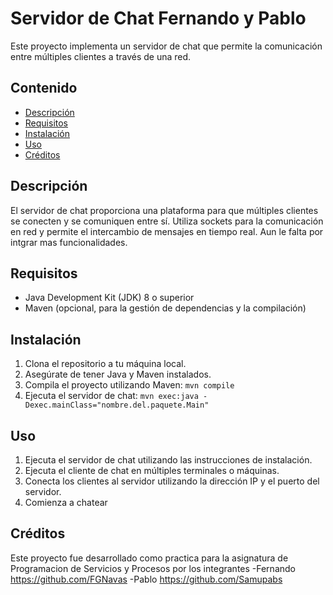 # Servidor de Chat Fernando y Pablo

Este proyecto implementa un servidor de chat que permite la comunicación entre múltiples clientes a través de una red.

## Contenido

- [Descripción](#descripción)
- [Requisitos](#requisitos)
- [Instalación](#instalación)
- [Uso](#uso)
- [Créditos](#créditos)


## Descripción

El servidor de chat proporciona una plataforma para que múltiples clientes se conecten y se comuniquen entre sí. Utiliza sockets para la comunicación en red y permite el intercambio de mensajes en tiempo real.
Aun le falta por intgrar mas funcionalidades.

## Requisitos

- Java Development Kit (JDK) 8 o superior
- Maven (opcional, para la gestión de dependencias y la compilación)

## Instalación

1. Clona el repositorio a tu máquina local.
2. Asegúrate de tener Java y Maven instalados.
3. Compila el proyecto utilizando Maven: `mvn compile`
4. Ejecuta el servidor de chat: `mvn exec:java -Dexec.mainClass="nombre.del.paquete.Main"`

## Uso

1. Ejecuta el servidor de chat utilizando las instrucciones de instalación.
2. Ejecuta el cliente de chat en múltiples terminales o máquinas.
3. Conecta los clientes al servidor utilizando la dirección IP y el puerto del servidor.
4. Comienza a chatear


## Créditos

Este proyecto fue desarrollado como practica para la asignatura de Programacion de Servicios y Procesos por los integrantes
    -Fernando https://github.com/FGNavas
    -Pablo https://github.com/Samupabs

